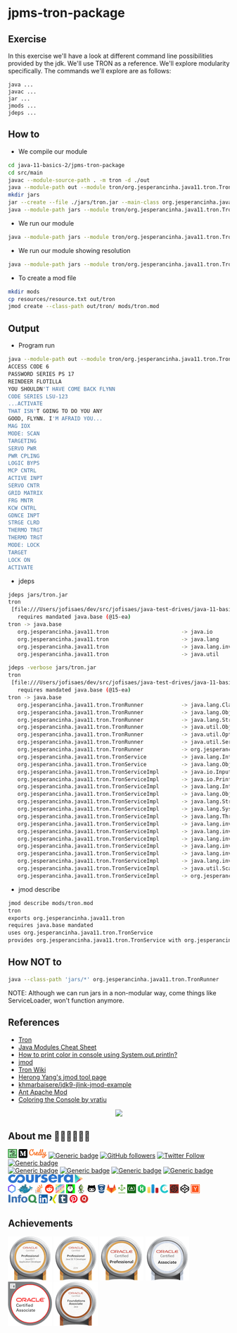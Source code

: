 # jpms-tron-package

## Exercise

In this exercise we'll have a look at different command line possibilities provided by the jdk. We'll use TRON as a reference. We'll explore modularity specifically. The commands we'll explore are as follows:

```mysql based
java ...
javac ...
jar ...
jmods ...
jdeps ...
```

## How to

-   We compile our module

```bash
cd java-11-basics-2/jpms-tron-package
cd src/main
javac --module-source-path . -m tron -d ./out
java --module-path out --module tron/org.jesperancinha.java11.tron.TronRunner
mkdir jars
jar --create --file ./jars/tron.jar --main-class org.jesperancinha.java11.tron.TronRunner -C ./out/tron .
java --module-path jars --module tron/org.jesperancinha.java11.tron.TronRunner
```

-   We run our module

```bash
java --module-path jars --module tron/org.jesperancinha.java11.tron.TronRunner
```

-   We run our module showing resolution

```bash
java --module-path jars --module tron/org.jesperancinha.java11.tron.TronRunner --show-module-resolution
```

-   To create a mod file

```bash
mkdir mods
cp resources/resource.txt out/tron
jmod create --class-path out/tron/ mods/tron.mod
```

## Output

-   Program run

```bash
java --module-path out --module tron/org.jesperancinha.java11.tron.TronRunner
ACCESS CODE 6
PASSWORD SERIES PS 17
REINDEER FLOTILLA
YOU SHOULDN'T HAVE COME BACK FLYNN
CODE SERIES LSU-123
...ACTIVATE
THAT ISN'T GOING TO DO YOU ANY
GOOD, FLYNN. I'M AFRAID YOU...
MAG IOX
MODE: SCAN
TARGETING
SERVO PWR
PWR CPLING
LOGIC BYPS
MCP CNTRL
ACTIVE INPT
SERVO CNTR
GRID MATRIX
FRG MNTR
KCW CNTRL
GDNCE INPT
STRGE CLRD
THERMO TRGT
THERMO TRGT
MODE: LOCK
TARGET
LOCK ON
ACTIVATE
```

-   jdeps

```bash
jdeps jars/tron.jar 
tron
 [file:///Users/jofisaes/dev/src/jofisaes/java-test-drives/java-11-basics-2/jpms-tron-package/src/main/jars/tron.jar]
   requires mandated java.base (@15-ea)
tron -> java.base
   org.jesperancinha.java11.tron                       -> java.io                                            java.base
   org.jesperancinha.java11.tron                       -> java.lang                                          java.base
   org.jesperancinha.java11.tron                       -> java.lang.invoke                                   java.base
   org.jesperancinha.java11.tron                       -> java.util                                          java.base
```

```bash
jdeps -verbose jars/tron.jar
tron
 [file:///Users/jofisaes/dev/src/jofisaes/java-test-drives/java-11-basics-2/jpms-tron-package/src/main/jars/tron.jar]
   requires mandated java.base (@15-ea)
tron -> java.base
   org.jesperancinha.java11.tron.TronRunner            -> java.lang.Class                                    java.base
   org.jesperancinha.java11.tron.TronRunner            -> java.lang.Object                                   java.base
   org.jesperancinha.java11.tron.TronRunner            -> java.lang.String                                   java.base
   org.jesperancinha.java11.tron.TronRunner            -> java.util.Objects                                  java.base
   org.jesperancinha.java11.tron.TronRunner            -> java.util.Optional                                 java.base
   org.jesperancinha.java11.tron.TronRunner            -> java.util.ServiceLoader                            java.base
   org.jesperancinha.java11.tron.TronRunner            -> org.jesperancinha.java11.tron.TronService           tron
   org.jesperancinha.java11.tron.TronService           -> java.lang.InterruptedException                     java.base
   org.jesperancinha.java11.tron.TronService           -> java.lang.Object                                   java.base
   org.jesperancinha.java11.tron.TronServiceImpl       -> java.io.InputStream                                java.base
   org.jesperancinha.java11.tron.TronServiceImpl       -> java.io.PrintStream                                java.base
   org.jesperancinha.java11.tron.TronServiceImpl       -> java.lang.InterruptedException                     java.base
   org.jesperancinha.java11.tron.TronServiceImpl       -> java.lang.Object                                   java.base
   org.jesperancinha.java11.tron.TronServiceImpl       -> java.lang.String                                   java.base
   org.jesperancinha.java11.tron.TronServiceImpl       -> java.lang.System                                   java.base
   org.jesperancinha.java11.tron.TronServiceImpl       -> java.lang.Thread                                   java.base
   org.jesperancinha.java11.tron.TronServiceImpl       -> java.lang.invoke.CallSite                          java.base
   org.jesperancinha.java11.tron.TronServiceImpl       -> java.lang.invoke.LambdaMetafactory                 java.base
   org.jesperancinha.java11.tron.TronServiceImpl       -> java.lang.invoke.MethodHandle                      java.base
   org.jesperancinha.java11.tron.TronServiceImpl       -> java.lang.invoke.MethodHandles                     java.base
   org.jesperancinha.java11.tron.TronServiceImpl       -> java.lang.invoke.MethodHandles$Lookup              java.base
   org.jesperancinha.java11.tron.TronServiceImpl       -> java.lang.invoke.MethodType                        java.base
   org.jesperancinha.java11.tron.TronServiceImpl       -> java.util.Scanner                                  java.base
   org.jesperancinha.java11.tron.TronServiceImpl       -> org.jesperancinha.java11.tron.TronService           tron
```

-   jmod describe

```bash
jmod describe mods/tron.mod 
tron
exports org.jesperancinha.java11.tron
requires java.base mandated
uses org.jesperancinha.java11.tron.TronService
provides org.jesperancinha.java11.tron.TronService with org.jesperancinha.java11.tron.TronServiceImpl
```

## How NOT to

```bash
java --class-path 'jars/*' org.jesperancinha.java11.tron.TronRunner
```

NOTE: Although we can run jars in a non-modular way, come things like ServiceLoader, won't function anymore.

## References

-   [Tron](https://www.imdb.com/title/tt0084827/)
-   [Java Modules Cheat Sheet](https://nipafx.dev/build-modules/)
-   [How to print color in console using System.out.println?](https://stackoverflow.com/questions/5762491/how-to-print-color-in-console-using-system-out-println)
-   [jmod](https://docs.oracle.com/javase/9/tools/jmod.htm)
-   [Tron Wiki](https://en.wikipedia.org/wiki/Tron)
-   [Herong Yang's jmod tool page](http://www.herongyang.com/Java-Tools/jmod-The-JMOD-File-Tool.html)
-   [khmarbaisere/jdk9-jlink-jmod-example](https://github.com/khmarbaise/jdk9-jlink-jmod-example/blob/master/jmod-create.sh)
-   [Ant Apache Mod](https://ant.apache.org/manual/Tasks/jmod.html)
-   [Coloring the Console by vratiu](https://gist.github.com/vratiu/9780109)

<div align="center">
      <a href="https://www.youtube.com/watch?v=fFgayA0YAfk">
         <img 
              src="https://img.youtube.com/vi/fFgayA0YAfk/0.jpg" 
              style="width:10%;">
      </a>
</div>

## About me 👨🏽‍💻🚀🏳️‍🌈

[![alt text](https://raw.githubusercontent.com/jesperancinha/project-signer/master/project-signer-templates/icons-20/JEOrgLogo-20.png "João Esperancinha Homepage")](http://joaofilipesabinoesperancinha.nl)
[![alt text](https://raw.githubusercontent.com/jesperancinha/project-signer/master/project-signer-templates/icons-20/medium-20.png "Medium")](https://medium.com/@jofisaes)
[![alt text](https://raw.githubusercontent.com/jesperancinha/project-signer/master/project-signer-templates/icons-20/credly-20.png "Credly")](https://www.credly.com/users/joao-esperancinha)
[![Generic badge](https://img.shields.io/static/v1.svg?label=Homepage&message=joaofilipesabinoesperancinha.nl&color=6495ED "João Esperancinha Homepage")](https://joaofilipesabinoesperancinha.nl/)
[![GitHub followers](https://img.shields.io/github/followers/jesperancinha.svg?label=jesperancinha&style=social "GitHub")](https://github.com/jesperancinha)
[![Twitter Follow](https://img.shields.io/twitter/follow/joaofse?label=João%20Esperancinha&style=social "Twitter")](https://twitter.com/joaofse)
[![Generic badge](https://img.shields.io/static/v1.svg?label=GitHub&message=JEsperancinhaOrg&color=yellow "jesperancinha.org dependencies")](https://github.com/JEsperancinhaOrg)   
[![Generic badge](https://img.shields.io/static/v1.svg?label=Articles&message=Across%20The%20Web&color=purple)](https://github.com/jesperancinha/project-signer/blob/master/project-signer-templates/Articles.md)
[![Generic badge](https://img.shields.io/static/v1.svg?label=Webapp&message=Image%20Train%20Filters&color=6495ED)](http://itf.joaofilipesabinoesperancinha.nl/)
[![Generic badge](https://img.shields.io/static/v1.svg?label=All%20Badges&message=Badges&color=red "All badges")](https://joaofilipesabinoesperancinha.nl/badges)
[![Generic badge](https://img.shields.io/static/v1.svg?label=Status&message=Project%20Status&color=red "Project statuses")](https://github.com/jesperancinha/project-signer/blob/master/project-signer-quality/Info.md)
[![alt text](https://raw.githubusercontent.com/jesperancinha/project-signer/master/project-signer-templates/icons-20/coursera-20.png "Coursera")](https://www.coursera.org/user/da3ff90299fa9297e283ee8e65364ffb)
[![alt text](https://raw.githubusercontent.com/jesperancinha/project-signer/master/project-signer-templates/icons-20/google-apps-20.png "Google Apps")](https://play.google.com/store/apps/developer?id=Joao+Filipe+Sabino+Esperancinha)   
[![alt text](https://raw.githubusercontent.com/jesperancinha/project-signer/master/project-signer-templates/icons-20/sonatype-20.png "Sonatype Search Repos")](https://search.maven.org/search?q=org.jesperancinha)
[![alt text](https://raw.githubusercontent.com/jesperancinha/project-signer/master/project-signer-templates/icons-20/docker-20.png "Docker Images")](https://hub.docker.com/u/jesperancinha)
[![alt text](https://raw.githubusercontent.com/jesperancinha/project-signer/master/project-signer-templates/icons-20/stack-overflow-20.png)](https://stackoverflow.com/users/3702839/joao-esperancinha)
[![alt text](https://raw.githubusercontent.com/jesperancinha/project-signer/master/project-signer-templates/icons-20/reddit-20.png "Reddit")](https://www.reddit.com/user/jesperancinha/)
[![alt text](https://raw.githubusercontent.com/jesperancinha/project-signer/master/project-signer-templates/icons-20/devto-20.png "Dev To")](https://dev.to/jofisaes)
[![alt text](https://raw.githubusercontent.com/jesperancinha/project-signer/master/project-signer-templates/icons-20/hackernoon-20.jpeg "Hackernoon")](https://hackernoon.com/@jesperancinha)
[![alt text](https://raw.githubusercontent.com/jesperancinha/project-signer/master/project-signer-templates/icons-20/codeproject-20.png "Code Project")](https://www.codeproject.com/Members/jesperancinha)
[![alt text](https://raw.githubusercontent.com/jesperancinha/project-signer/master/project-signer-templates/icons-20/github-20.png "GitHub")](https://github.com/jesperancinha)
[![alt text](https://raw.githubusercontent.com/jesperancinha/project-signer/master/project-signer-templates/icons-20/bitbucket-20.png "BitBucket")](https://bitbucket.org/jesperancinha)
[![alt text](https://raw.githubusercontent.com/jesperancinha/project-signer/master/project-signer-templates/icons-20/gitlab-20.png "GitLab")](https://gitlab.com/jesperancinha)
[![alt text](https://raw.githubusercontent.com/jesperancinha/project-signer/master/project-signer-templates/icons-20/bintray-20.png "BinTray")](https://bintray.com/jesperancinha)
[![alt text](https://raw.githubusercontent.com/jesperancinha/project-signer/master/project-signer-templates/icons-20/free-code-camp-20.jpg "FreeCodeCamp")](https://www.freecodecamp.org/jofisaes)
[![alt text](https://raw.githubusercontent.com/jesperancinha/project-signer/master/project-signer-templates/icons-20/hackerrank-20.png "HackerRank")](https://www.hackerrank.com/jofisaes)
[![alt text](https://raw.githubusercontent.com/jesperancinha/project-signer/master/project-signer-templates/icons-20/codeforces-20.png "Code Forces")](https://codeforces.com/profile/jesperancinha)
[![alt text](https://raw.githubusercontent.com/jesperancinha/project-signer/master/project-signer-templates/icons-20/codebyte-20.png "Codebyte")](https://coderbyte.com/profile/jesperancinha)
[![alt text](https://raw.githubusercontent.com/jesperancinha/project-signer/master/project-signer-templates/icons-20/codewars-20.png "CodeWars")](https://www.codewars.com/users/jesperancinha)
[![alt text](https://raw.githubusercontent.com/jesperancinha/project-signer/master/project-signer-templates/icons-20/codepen-20.png "Code Pen")](https://codepen.io/jesperancinha)
[![alt text](https://raw.githubusercontent.com/jesperancinha/project-signer/master/project-signer-templates/icons-20/hacker-news-20.png "Hacker News")](https://news.ycombinator.com/user?id=jesperancinha)
[![alt text](https://raw.githubusercontent.com/jesperancinha/project-signer/master/project-signer-templates/icons-20/infoq-20.png "InfoQ")](https://www.infoq.com/profile/Joao-Esperancinha.2/)
[![alt text](https://raw.githubusercontent.com/jesperancinha/project-signer/master/project-signer-templates/icons-20/linkedin-20.png "LinkedIn")](https://www.linkedin.com/in/joaoesperancinha/)
[![alt text](https://raw.githubusercontent.com/jesperancinha/project-signer/master/project-signer-templates/icons-20/xing-20.png "Xing")](https://www.xing.com/profile/Joao_Esperancinha/cv)
[![alt text](https://raw.githubusercontent.com/jesperancinha/project-signer/master/project-signer-templates/icons-20/tumblr-20.png "Tumblr")](https://jofisaes.tumblr.com/)
[![alt text](https://raw.githubusercontent.com/jesperancinha/project-signer/master/project-signer-templates/icons-20/pinterest-20.png "Pinterest")](https://nl.pinterest.com/jesperancinha/)
[![alt text](https://raw.githubusercontent.com/jesperancinha/project-signer/master/project-signer-templates/icons-20/quora-20.png "Quora")](https://nl.quora.com/profile/Jo%C3%A3o-Esperancinha)

## Achievements

[![Oracle Certified Professional, JEE 7 Developer](https://raw.githubusercontent.com/jesperancinha/project-signer/master/project-signer-templates/badges/oracle-certified-professional-java-ee-7-application-developer-100.png "Oracle Certified Professional, JEE7 Developer")](https://www.credly.com/badges/27a14e06-f591-4105-91ca-8c3215ef39a2)
[![Oracle Certified Professional, Java SE 11 Programmer](https://raw.githubusercontent.com/jesperancinha/project-signer/master/project-signer-templates/badges/oracle-certified-professional-java-se-11-developer-100.png "Oracle Certified Professional, Java SE 11 Programmer")](https://www.credly.com/badges/87609d8e-27c5-45c9-9e42-60a5e9283280)
[![Oracle Certified Professional, Java SE 8 Programmer](https://raw.githubusercontent.com/jesperancinha/project-signer/master/project-signer-templates/badges/oracle-certified-professional-java-se-8-programmer-100.png "Oracle Certified Professional, Java SE 8 Programmer")](https://www.credly.com/badges/92e036f5-4e11-4cff-9935-3e62266d2074)
[![Oracle Certified Associate, Java SE 8 Programmer](https://raw.githubusercontent.com/jesperancinha/project-signer/master/project-signer-templates/badges/oracle-certified-associate-java-se-8-programmer-100.png "Oracle Certified Associate, Java SE 8 Programmer")](https://www.credly.com/badges/a206436d-6fd8-4ca1-8feb-38a838446ee7)
[![Oracle Certified Associate, Java SE 7 Programmer](https://raw.githubusercontent.com/jesperancinha/project-signer/master/project-signer-templates/badges/oracle-certified-associate-java-se-7-programmer-100.png "Oracle Certified Associate, Java SE 7 Programmer")](https://www.credly.com/badges/f4c6cc1e-cb52-432b-904d-36d266112225)
[![Oracle Certified Junior Associate](https://raw.githubusercontent.com/jesperancinha/project-signer/master/project-signer-templates/badges/oracle-certified-foundations-associate-java-100.png "Oracle Certified Foundations Associate")](https://www.credly.com/badges/6db92c1e-7bca-4856-9543-0d5ed0182794)
